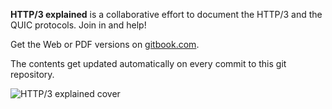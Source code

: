 **HTTP/3 explained** is a collaborative effort to document the HTTP/3 and the
QUIC protocols. Join in and help!

Get the Web or PDF versions on
[gitbook.com](https://http3-explained.haxx.se/).

The contents get updated automatically on every commit to this git repository.

![HTTP/3 explained cover](cover_small.jpg)
